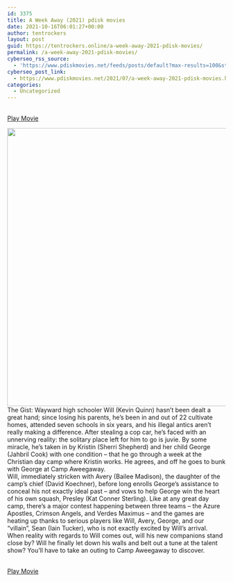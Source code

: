 ```yaml
---
id: 3375
title: A Week Away (2021) pdisk movies
date: 2021-10-16T06:01:27+00:00
author: tentrockers
layout: post
guid: https://tentrockers.online/a-week-away-2021-pdisk-movies/
permalink: /a-week-away-2021-pdisk-movies/
cyberseo_rss_source:
  - 'https://www.pdiskmovies.net/feeds/posts/default?max-results=100&start-index=1201'
cyberseo_post_link:
  - https://www.pdiskmovies.net/2021/07/a-week-away-2021-pdisk-movies.html
categories:
  - Uncategorized
---
```

<a href="https://kuklink.com/1/bnYyZ214MDAxem9n" target="popup" onclick="window.open('https://kuklink.com/1/bnYyZ214MDAxem9n','popup','width=600,height=600'); return false;" rel="noopener"><br /> Play Movie<br /> </a>

<div class="separator">
  <a href="https://1.bp.blogspot.com/-AuqVVosbDro/YPLyLexWRnI/AAAAAAAAZcY/WSNyrKs8N-gzyrz7P6p3eUqk1pP80L1sQCLcBGAsYHQ/s500/A%2BWeek%2BAway%2B%25282021%2529%2Bpdisk%2Bmovies.jpg"><img loading="lazy" border="0" data-original-height="500" data-original-width="500" height="640" src="https://1.bp.blogspot.com/-AuqVVosbDro/YPLyLexWRnI/AAAAAAAAZcY/WSNyrKs8N-gzyrz7P6p3eUqk1pP80L1sQCLcBGAsYHQ/w640-h640/A%2BWeek%2BAway%2B%25282021%2529%2Bpdisk%2Bmovies.jpg" width="640" /></a>
</div>

<div>
  <span>The Gist: Wayward high schooler Will (Kevin Quinn) hasn&#8217;t been dealt a great hand; since losing his parents, he&#8217;s been in and out of 22 cultivate homes, attended seven schools in six years, and his illegal antics aren&#8217;t really making a difference. After stealing a cop car, he&#8217;s faced with an unnerving reality: the solitary place left for him to go is juvie. By some miracle, he&#8217;s taken in by Kristin (Sherri Shepherd) and her child George (Jahbril Cook) with one condition – that he go through a week at the Christian day camp where Kristin works. He agrees, and off he goes to bunk with George at Camp Aweegaway.&nbsp;</span>
</div>

<div>
  <span>Will, immediately stricken with Avery (Bailee Madison), the daughter of the camp&#8217;s chief (David Koechner), before long enrolls George&#8217;s assistance to conceal his not exactly ideal past – and vows to help George win the heart of his own squash, Presley (Kat Conner Sterling). Like at any great day camp, there&#8217;s a major contest happening between three teams – the Azure Apostles, Crimson Angels, and Verdes Maximus – and the games are heating up thanks to serious players like Will, Avery, George, and our &#8220;villain&#8221;, Sean (Iain Tucker), who is not exactly excited by Will&#8217;s arrival. When reality with regards to Will comes out, will his new companions stand close by? Will he finally let down his walls and belt out a tune at the talent show? You&#8217;ll have to take an outing to Camp Aweegaway to discover.</span>
</div>

<a href="https://kuklink.com/1/bnYyZ214MDAxem9n" target="popup" onclick="window.open('https://kuklink.com/1/bnYyZ214MDAxem9n','popup','width=600,height=600'); return false;" rel="noopener"><br /> Play Movie<br /> </a>
